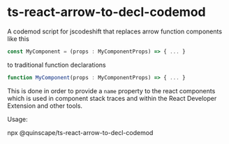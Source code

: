 # ts-react-arrow-to-decl-codemod

A codemod script for jscodeshift that replaces arrow function components like this

```javascript
const MyComponent = (props : MyComponentProps) => { ... }
```

to traditional function declarations

```javascript
function MyComponent(props : MyComponentProps) => { ... }
```

This is done in order to provide a `name` property to the react components
which is used in component stack traces and within the 
React Developer Extension and other tools.

Usage:

npx @quinscape/ts-react-arrow-to-decl-codemod <jscodeshift-options> <files>


